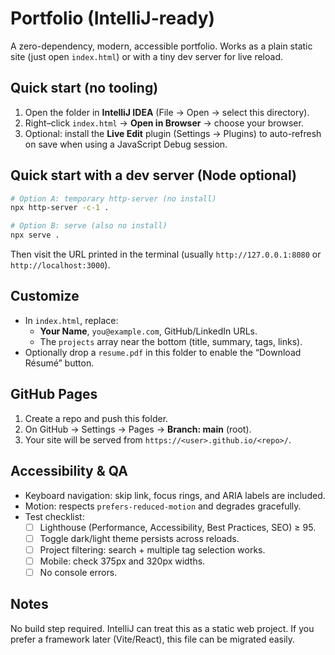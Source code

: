 # Portfolio (IntelliJ-ready)

A zero-dependency, modern, accessible portfolio. Works as a plain static site (just open `index.html`) or with a tiny dev server for live reload.

## Quick start (no tooling)
1. Open the folder in **IntelliJ IDEA** (File → Open → select this directory).
2. Right–click `index.html` → **Open in Browser** → choose your browser.
3. Optional: install the **Live Edit** plugin (Settings → Plugins) to auto-refresh on save when using a JavaScript Debug session.

## Quick start with a dev server (Node optional)
```bash
# Option A: temporary http-server (no install)
npx http-server -c-1 .

# Option B: serve (also no install)
npx serve .
```
Then visit the URL printed in the terminal (usually `http://127.0.0.1:8080` or `http://localhost:3000`).

## Customize
- In `index.html`, replace:
  - **Your Name**, `you@example.com`, GitHub/LinkedIn URLs.
  - The `projects` array near the bottom (title, summary, tags, links).
- Optionally drop a `resume.pdf` in this folder to enable the “Download Résumé” button.

## GitHub Pages
1. Create a repo and push this folder.
2. On GitHub → Settings → Pages → **Branch: main** (root).  
3. Your site will be served from `https://<user>.github.io/<repo>/`.

## Accessibility & QA
- Keyboard navigation: skip link, focus rings, and ARIA labels are included.
- Motion: respects `prefers-reduced-motion` and degrades gracefully.
- Test checklist:
  - [ ] Lighthouse (Performance, Accessibility, Best Practices, SEO) ≥ 95.
  - [ ] Toggle dark/light theme persists across reloads.
  - [ ] Project filtering: search + multiple tag selection works.
  - [ ] Mobile: check 375px and 320px widths.
  - [ ] No console errors.

## Notes
No build step required. IntelliJ can treat this as a static web project. If you prefer a framework later (Vite/React), this file can be migrated easily.
